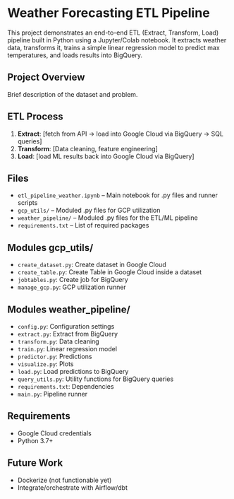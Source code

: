 
# Weather Forecasting ETL Pipeline

This project demonstrates an end-to-end ETL (Extract, Transform, Load) pipeline built in Python using a Jupyter/Colab notebook.
It extracts weather data, transforms it, trains a simple linear regression model to predict max temperatures, and loads results into BigQuery.

## Project Overview

Brief description of the dataset and problem.

## ETL Process

1. **Extract**: [fetch from API -> load into Google Cloud via BigQuery -> SQL queries]
2. **Transform**: [Data cleaning, feature engineering]
3. **Load**: [load ML results back into Google Cloud via BigQuery]

## Files

- `etl_pipeline_weather.ipynb` – Main notebook for .py files and runner scripts
- `gcp_utils/` – Moduled .py files for GCP utilization
- `weather_pipeline/` – Moduled .py files for the ETL/ML pipeline
- `requirements.txt` – List of required packages

## Modules gcp_utils/

- `create_dataset.py`: Create dataset in Google Cloud
- `create_table.py`: Create Table in Google Cloud inside a dataset
- `jobtables.py`: Create job for BigQuery
- `manage_gcp.py`: GCP utilization runner

## Modules weather_pipeline/

- `config.py`: Configuration settings
- `extract.py`: Extract from BigQuery
- `transform.py`: Data cleaning
- `train.py`: Linear regression model
- `predictor.py`: Predictions
- `visualize.py`: Plots
- `load.py`: Load predictions to BigQuery
- `query_utils.py`: Utility functions for BigQuery queries
- `requirements.txt`: Dependencies
- `main.py`: Pipeline runner

## Requirements

- Google Cloud credentials
- Python 3.7+

## Future Work

- Dockerize (not functionable yet)
- Integrate/orchestrate with Airflow/dbt 

